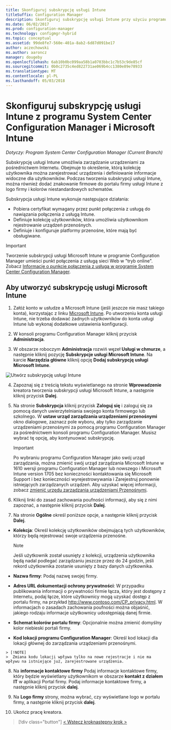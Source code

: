 ```yaml
---
title: Skonfiguruj subskrypcję usługi Intune
titleSuffix: Configuration Manager
description: Skonfiguruj subskrypcję usługi Intune przy użyciu programu System Center Configuration Manager.
ms.date: 06/02/2017
ms.prod: configuration-manager
ms.technology: configmgr-hybrid
ms.topic: conceptual
ms.assetid: 99de8fe7-560e-401a-8ab2-6d87d091be17
author: aczechowski
ms.author: aaroncz
manager: dougeby
ms.openlocfilehash: 6ab10b0bc099aa58b1a0703bbc1c7b53c9de85cf
ms.sourcegitcommit: 0b0c2735c4ed822731ae069b4cc1380e89e78933
ms.translationtype: MT
ms.contentlocale: pl-PL
ms.lasthandoff: 05/03/2018
---
```

# <a name="configure-your-intune-subscription-with-system-center-configuration-manager-and-microsoft-intune"></a>Skonfiguruj subskrypcję usługi Intune z programu System Center Configuration Manager i Microsoft Intune

*Dotyczy: Program System Center Configuration Manager (Current Branch)*

Subskrypcję usługi Intune umożliwia zarządzanie urządzeniami za pośrednictwem Internetu. Obejmuje to określenie, którą kolekcję użytkownika można zarejestrować urządzenia i definiowanie informacje widoczne dla użytkowników. Podczas tworzenia subskrypcji usługi Intune, można również dodać znakowanie firmowe do portalu firmy usługi Intune z logo firmy i kolorów niestandardowych schematów.

Subskrypcja usługi Intune wykonuje następujące działania:

-   Pobiera certyfikat wymagany przez punkt połączenia z usługą do nawiązania połączenia z usługą Intune.
-   Definiuje kolekcję użytkowników, która umożliwia użytkownikom rejestrowanie urządzeń przenośnych.
-   Definiuje i konfiguruje platformy przenośne, które mają być obsługiwane.

> [!IMPORTANT]
>  Tworzenie subskrypcji usługi Microsoft Intune w programie Configuration Manager umieści punkt połączenia z usługą sieci Web w "tryb online". Zobacz [Informacje o punkcie połączenia z usługą w programie System Center Configuration Manager](../../core/servers/deploy/configure/about-the-service-connection-point.md).

## <a name="to-create-the-microsoft-intune-subscription"></a>Aby utworzyć subskrypcję usługi Microsoft Intune

1.  Załóż konto w usłudze a Microsoft Intune (jeśli jeszcze nie masz takiego konta), korzystając z linku [Microsoft Intune](http://go.microsoft.com/fwlink/?LinkID=258216).  Po utworzeniu konta usługi Intune, nie trzeba dodawać żadnych użytkowników do konta usługi Intune lub wykonaj dodatkowe ustawienia konfiguracji.

2.  W konsoli programu Configuration Manager kliknij przycisk **Administracja**.

3.  W obszarze roboczym **Administracja** rozwiń węzeł **Usługi w chmurze**, a następnie kliknij pozycję **Subskrypcje usługi Microsoft Intune**. Na karcie **Narzędzia główne** kliknij opcję **Dodaj subskrypcję usługi Microsoft Intune**.

![Utwórz subskrypcję usługi Intune](../media/mdm-set-intune.png)

4.  Zapoznaj się z treścią tekstu wyświetlanego na stronie **Wprowadzenie** kreatora tworzenia subskrypcji usługi Microsoft Intune, a następnie kliknij przycisk **Dalej**.

5.  Na stronie **Subskrypcja** kliknij przycisk **Zaloguj się** i zaloguj się za pomocą danych uwierzytelniania swojego konta firmowego lub szkolnego. W **ustaw urząd zarządzania urządzeniami przenośnymi** okno dialogowe, zaznacz pole wyboru, aby tylko zarządzanie urządzeniami przenośnymi za pomocą programu Configuration Manager za pośrednictwem konsoli programu Configuration Manager. Musisz wybrać tę opcję, aby kontynuować subskrypcję.

    > [!IMPORTANT]
    >  Po wybraniu programu Configuration Manager jako swój urząd zarządzania, można zmienić swój urząd zarządzania Microsoft Intune w 1610 wersji programu Configuration Manager lub nowszego i Microsoft Intune version 1705 bez konieczności kontaktowania się Microsoft Support i bez konieczności wyrejestrowywania i Zarejestruj ponownie istniejących zarządzanych urządzeń. Aby uzyskać więcej informacji, zobacz [zmienić urzędu zarządzania urządzeniami Przenośnymi](/sccm/mdm/deploy-use/change-mdm-authority).

6.  Kliknij linki do zasad zachowania poufności informacji, aby się z nimi zapoznać, a następnie kliknij przycisk **Dalej**.

7.  Na stronie **Ogólne** określ poniższe opcje, a następnie kliknij przycisk **Dalej**.

  -   **Kolekcja**: Określ kolekcję użytkowników obejmującą tych użytkowników, którzy będą rejestrować swoje urządzenia przenośne.

      > [!NOTE]
      >  Jeśli użytkownik został usunięty z kolekcji, urządzenia użytkownika będą nadal podlegać zarządzaniu jeszcze przez do 24 godzin, jeśli rekord użytkownika zostanie usunięty z bazy danych użytkownika.

  -   **Nazwa firmy**: Podaj nazwę swojej firmy.

  -   **Adres URL dokumentacji ochrony prywatności**: W przypadku publikowania informacji o prywatności firmie łącza, który jest dostępny z Internetu, podaj łącze, które użytkownicy mogą uzyskać dostęp z portalu firmy, na przykład http://www.contoso.com/CP_privacy.html. W informacjach o zasadach zachowania poufności można objaśnić, jakiego rodzaju informacje użytkownicy udostępniają danej firmie.

  -   **Schemat kolorów portalu firmy**: Opcjonalnie można zmienić domyślny kolor niebieski portali firmy.

  -   **Kod lokacji programu Configuration Manager**: Określ kod lokacji dla lokacji głównej do zarządzania urządzeniami przenośnymi.

    > [!NOTE]
    >  Zmiana kodu lokacji wpływa tylko na nowe rejestracje i nie ma wpływu na istniejące już, zarejestrowane urządzenia.

8.  Na **informacje kontaktowe firmy** Podaj informacje kontaktowe firmy, który będzie wyświetlany użytkownikom w obszarze **kontakt z działem IT** w aplikacji Portal firmy. Podaj informacje kontaktowe firmy, a następnie kliknij przycisk **dalej**.

9. Na **Logo firmy** strony, można wybrać, czy wyświetlane logo w portalu firmy, a następnie kliknij przycisk **dalej**.

10. Ukończ pracę kreatora.

> [!div class="button"]
[< Wstecz krok](confirm-dns.md)[następny krok >  ](terms-and-conditions.md)
